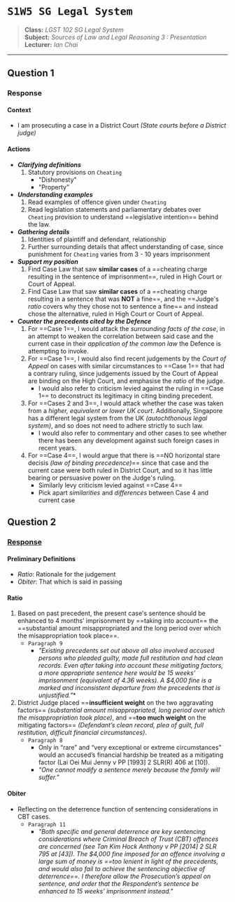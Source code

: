 # `S1W5 SG Legal System`

> **Class:** *LGST 102 SG Legal System*  
> **Subject:** *Sources of Law and Legal Reasoning 3 : Presentation*  
> **Lecturer:** *Ian Chai*  

---
## Question 1
### Response
#### Context
* I am prosecuting a case in a District Court *(State courts before a District judge)*
#### Actions
* ***Clarifying definitions***
	1. Statutory provisions on `Cheating`
		 * "Dishonesty"
		 * "Property"
* ***Understanding examples***
	1. Read examples of offence given under `Cheating`
	 2. Read legislation statements and parliamentary debates over `Cheating` provision to understand ==legislative intention== behind the law.
* ***Gathering details***
	1. Identities of plaintiff and defendant, relationship
	2. Further surrounding details that affect understanding of case, since punishment for `Cheating` varies from 3 - 10 years imprisonment
* ***Support my position***
	1. Find Case Law that saw **similar cases** of a ==cheating charge resulting in the sentence of imprisonment==, ruled in High Court or Court of Appeal.
	2. Find Case Law that saw **similar cases** of a ==cheating charge resulting in a sentence that was **NOT** a fine==, and the ==Judge's *ratio* covers why they chose not to sentence a fine== and instead chose the alternative, ruled in High Court or Court of Appeal.
* ***Counter the precedents cited by the Defence***
	1. For ==Case 1==, I would attack the *surrounding facts of the case*, in an attempt to weaken the correlation between said case and the current case in their *application of the common law* the Defence is attempting to invoke.
	2. For ==Case 1==, I would also find recent judgements by the *Court of Appeal* on cases with similar circumstances to ==Case 1== that had a contrary ruling, since judgements issued by the Court of Appeal are binding on the High Court, and emphasise the *ratio* of the judge.
		* I would also refer to criticism levied against the ruling in ==Case 1== to deconstruct its legitimacy in citing binding precedent.
	3. For ==Cases 2 and 3==, I would attack whether the case was taken from a *higher, equivalent or lower UK court*. Additionally, Singapore has a different legal system from the UK *(autochthonous legal system)*, and so does not need to adhere strictly to such law.
		* I would also refer to commentary and other cases to see whether there has been any development against such foreign cases in recent years. 
	4. For ==Case 4==, I would argue that there is ==NO horizontal stare decisis *(law of binding precedence)*== since that case and the current case were both ruled in District Court, and so it has little bearing or persuasive power on the Judge's ruling.
		* Similarly levy criticism levied against ==Case 4==
		* Pick apart *similarities* and *differences* between Case 4 and current case
## Question 2
### [Response](https://www.elitigation.sg/gd/s/2016_SGHC_78)
#### Preliminary Definitions
* *Ratio*: Rationale for the judgement
* *Obiter*: That which is said in passing
#### Ratio
1. Based on past precedent, the present case's sentence should be enhanced to 4 months’ imprisonment by ==taking into account== the ==substantial amount misappropriated and the long period over which the misappropriation took place==. 
	* `Paragraph 9`
		* *"Existing precedents set out above all also involved accused persons who pleaded guilty, made full restitution and had clean records. Even after taking into account these mitigating factors, a more appropriate sentence here would be 15 weeks’ imprisonment (equivalent of 4.36 weeks). A $4,000 fine is a marked and inconsistent departure from the precedents that is unjustified."**
2. District Judge placed ==**insufficient weight** on the two aggravating factors== *(substantial amount misappropriated, long period over which the misappropriation took place)*, and ==**too much weight** on the mitigating factors== *(Defendant’s clean record, plea of guilt, full restitution, difficult financial circumstances)*. 
	* `Paragraph 8`
		* Only in “rare” and “very exceptional or extreme circumstances” would an accused’s financial hardship be treated as a mitigating factor (Lai Oei Mui Jenny v PP [1993] 2 SLR(R) 406 at [10]). 
		* *"One cannot modify a sentence merely because the family will suffer."*
#### Obiter
* Reflecting on the deterrence function of sentencing considerations in CBT cases.
	* `Paragraph 11`
		* *"Both specific and general deterrence are key sentencing considerations where Criminal Breach of Trust (CBT) offences are concerned (see Tan Kim Hock Anthony v PP [2014] 2 SLR 795 at [43]). The $4,000 fine imposed for an offence involving a large sum of money is ==too lenient in light of the precedents, and would also fail to achieve the sentencing objective of deterrence==. I therefore allow the Prosecution’s appeal on sentence, and order that the Respondent’s sentence be enhanced to 15 weeks’ imprisonment instead."*